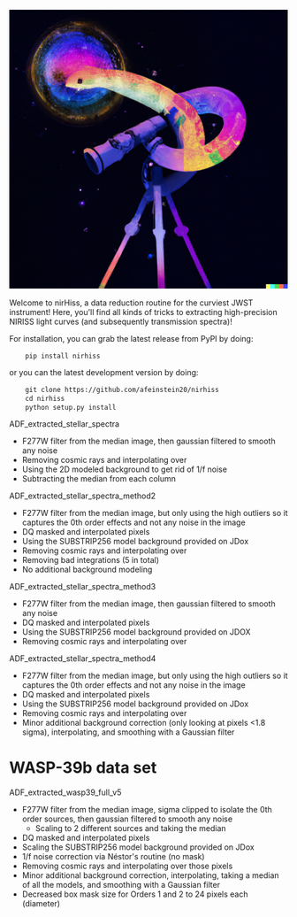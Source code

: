 <p align="center">
  <img width = "600" src="./figures/snek.png"/>
</p>

Welcome to nirHiss, a data reduction routine for the curviest JWST
instrument! Here, you'll find all kinds of tricks to extracting high-precision
NIRISS light curves (and subsequently transmission spectra)!

For installation, you can grab the latest release from PyPI by doing:

        pip install nirhiss

or you can the latest development version by doing:

        git clone https://github.com/afeinstein20/nirhiss
        cd nirhiss
        python setup.py install

ADF_extracted_stellar_spectra
  - F277W filter from the median image, then gaussian filtered to smooth
    any noise
  - Removing cosmic rays and interpolating over
  - Using the 2D modeled background to get rid of 1/f noise
  - Subtracting the median from each column

ADF_extracted_stellar_spectra_method2
  - F277W filter from the median image, but only using the high outliers so
    it captures the 0th order effects and not any noise in the image
  - DQ masked and interpolated pixels
  - Using the SUBSTRIP256 model background provided on JDox
  - Removing cosmic rays and interpolating over
  - Removing bad integrations (5 in total)
  - No additional background modeling

ADF_extracted_stellar_spectra_method3
  - F277W filter from the median image, then gaussian filtered to smooth
    any noise
  - DQ masked and interpolated pixels
  - Using the SUBSTRIP256 model background provided on JDOX
  - Removing cosmic rays and interpolating over

ADF_extracted_stellar_spectra_method4
  - F277W filter from the median image, but only using the high outliers so
    it captures the 0th order effects and not any noise in the image
  - DQ masked and interpolated pixels
  - Using the SUBSTRIP256 model background provided on JDox
  - Removing cosmic rays and interpolating over
  - Minor additional background correction (only looking at pixels <1.8 sigma),
    interpolating, and smoothing with a Gaussian filter

# WASP-39b data set

ADF_extracted_wasp39_full_v5
  - F277W filter from the median image, sigma clipped to isolate the 0th order
    sources, then gaussian filtered to smooth any noise
    -  Scaling to 2 different sources and taking the median
  - DQ masked and interpolated pixels
  - Scaling the SUBSTRIP256 model background provided on JDox
  - 1/f noise correction via Néstor's routine (no mask)
  - Removing cosmic rays and interpolating over those pixels
  - Minor additional background correction, interpolating, taking a median
    of all the models, and smoothing with a Gaussian filter
  - Decreased box mask size for Orders 1 and 2 to 24 pixels each (diameter)
